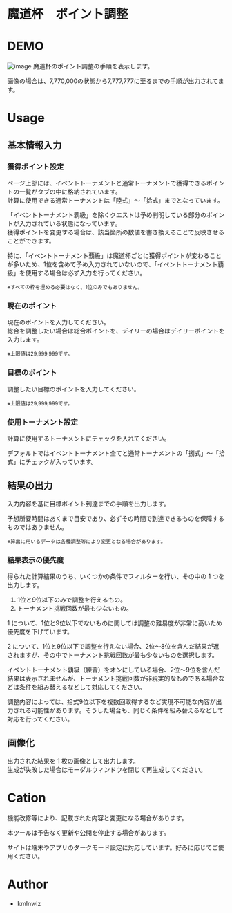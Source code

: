 # 魔道杯　ポイント調整

# DEMO

![image](https://github.com/kmlnwiz/point-adjust/assets/48175908/eb4146f4-7649-4cba-831d-dff7a0185451)
魔道杯のポイント調整の手順を表示します。

画像の場合は、7,770,000の状態から7,777,777に至るまでの手順が出力されてます。


# Usage

## 基本情報入力

### 獲得ポイント設定

ページ上部には、イベントトーナメントと通常トーナメントで獲得できるポイントの一覧がタブの中に格納されています。  
計算に使用できる通常トーナメントは「陸式」～「拾式」までとなっています。

「イベントトーナメント覇級」を除くクエストは予め判明している部分のポイントが入力されている状態になっています。  
獲得ポイントを変更する場合は、該当箇所の数値を書き換えることで反映させることができます。

特に、「イベントトーナメント覇級」は魔道杯ごとに獲得ポイントが変わることが多いため、1位を含めて予め入力されていないので、「イベントトーナメント覇級」を使用する場合は必ず入力を行ってください。

<sub>※すべての枠を埋める必要はなく、1位のみでもありません。</sub>


### 現在のポイント

現在のポイントを入力してください。  
総合を調整したい場合は総合ポイントを、デイリーの場合はデイリーポイントを入力します。

<sub>※上限値は29,999,999です。</sub>


### 目標のポイント

調整したい目標のポイントを入力してください。  

<sub>※上限値は29,999,999です。</sub>


### 使用トーナメント設定

計算に使用するトーナメントにチェックを入れてください。

デフォルトではイベントトーナメント全てと通常トーナメントの「捌式」～「拾式」にチェックが入っています。


## 結果の出力

入力内容を基に目標ポイント到達までの手順を出力します。

予想所要時間はあくまで目安であり、必ずその時間で到達できるものを保障するものではありません。

<sub>※算出に用いるデータは各種調整等により変更となる場合があります。</sub>


### 結果表示の優先度

得られた計算結果のうち、いくつかの条件でフィルターを行い、その中の 1 つを出力します。

1. 1位と9位以下のみで調整を行えるもの。
2. トーナメント挑戦回数が最も少ないもの。

1 について、1位と9位以下でないものに関しては調整の難易度が非常に高いため優先度を下げています。

2 について、1位と9位以下で調整を行えない場合、2位～8位を含んだ結果が返されますが、その中でトーナメント挑戦回数が最も少ないものを選択します。

イベントトーナメント覇級（練習）をオンにしている場合、2位～9位を含んだ結果は表示されませんが、トーナメント挑戦回数が非現実的なものである場合などは条件を組み替えるなどして対応してください。

調整内容によっては、拾式9位以下を複数回取得するなど実現不可能な内容が出力される可能性があります。そうした場合も、同じく条件を組み替えるなどして対応を行ってください。


## 画像化

出力された結果を 1 枚の画像として出力します。  
生成が失敗した場合はモーダルウィンドウを閉じて再生成してください。


# Cation

機能改修等により、記載された内容と変更になる場合があります。

本ツールは予告なく更新や公開を停止する場合があります。

サイトは端末やアプリのダークモード設定に対応しています。好みに応じてご使用ください。


# Author

- kmlnwiz
